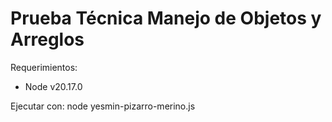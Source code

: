 # Prueba Técnica Manejo de Objetos y Arreglos
Requerimientos:
- Node v20.17.0

Ejecutar con:
node yesmin-pizarro-merino.js
